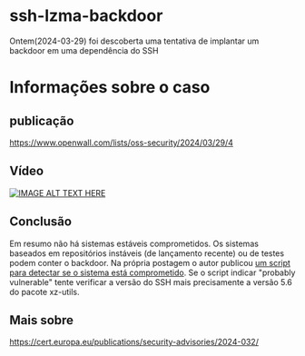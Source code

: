 
# ssh-lzma-backdoor

  

Ontem(2024-03-29) foi descoberta uma tentativa de implantar um backdoor em uma dependência do SSH

  

# Informações sobre o caso

  

## publicação

https://www.openwall.com/lists/oss-security/2024/03/29/4

  

## Vídeo

[![IMAGE ALT TEXT HERE](https://img.youtube.com/vi/jqjtNDtbDNI/0.jpg)](https://www.youtube.com/watch?v=jqjtNDtbDNI)

  

## Conclusão

  

Em resumo não há sistemas estáveis comprometidos. Os sistemas baseados em repositórios instáveis (de lançamento recente) ou de testes podem conter o backdoor. Na própria postagem o autor publicou [um script para detectar se o sistema está comprometido](detect.sh). Se o script indicar "probably vulnerable" tente verificar a versão do SSH mais precisamente a versão 5.6 do pacote xz-utils.


## Mais sobre

https://cert.europa.eu/publications/security-advisories/2024-032/

